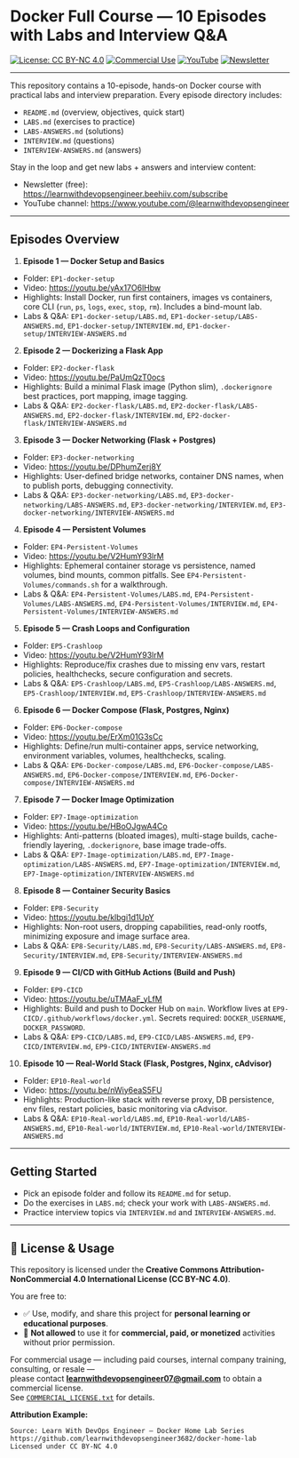 # Docker Full Course — 10 Episodes with Labs and Interview Q&A  

[![License: CC BY-NC 4.0](https://img.shields.io/badge/License-CC%20BY--NC%204.0-lightgrey.svg)](https://creativecommons.org/licenses/by-nc/4.0/)
[![Commercial Use](https://img.shields.io/badge/Commercial%20Use-Contact%20Us-blue.svg)](mailto:learnwithdevopsengineer07@gmail.com)
[![YouTube](https://img.shields.io/badge/YouTube-Learn%20With%20DevOps%20Engineer-red.svg)](https://www.youtube.com/@learnwithdevopsengineer)
[![Newsletter](https://img.shields.io/badge/Newsletter-Subscribe%20Free-orange.svg)](https://learnwithdevopsengineer.beehiiv.com/subscribe)

---

This repository contains a 10-episode, hands-on Docker course with practical labs and interview preparation. Every episode directory includes:
- `README.md` (overview, objectives, quick start)
- `LABS.md` (exercises to practice)
- `LABS-ANSWERS.md` (solutions)
- `INTERVIEW.md` (questions)
- `INTERVIEW-ANSWERS.md` (answers)

Stay in the loop and get new labs + answers and interview content:
- Newsletter (free): https://learnwithdevopsengineer.beehiiv.com/subscribe
- YouTube channel: https://www.youtube.com/@learnwithdevopsengineer

---

## Episodes Overview

1) **Episode 1 — Docker Setup and Basics**
- Folder: `EP1-docker-setup`
- Video: https://youtu.be/yAx17O6lHbw
- Highlights: Install Docker, run first containers, images vs containers, core CLI (`run`, `ps`, `logs`, `exec`, `stop`, `rm`). Includes a bind-mount lab.
- Labs & Q&A: `EP1-docker-setup/LABS.md`, `EP1-docker-setup/LABS-ANSWERS.md`, `EP1-docker-setup/INTERVIEW.md`, `EP1-docker-setup/INTERVIEW-ANSWERS.md`

2) **Episode 2 — Dockerizing a Flask App**
- Folder: `EP2-docker-flask`
- Video: https://youtu.be/PaUmQzT0ocs
- Highlights: Build a minimal Flask image (Python slim), `.dockerignore` best practices, port mapping, image tagging.
- Labs & Q&A: `EP2-docker-flask/LABS.md`, `EP2-docker-flask/LABS-ANSWERS.md`, `EP2-docker-flask/INTERVIEW.md`, `EP2-docker-flask/INTERVIEW-ANSWERS.md`

3) **Episode 3 — Docker Networking (Flask + Postgres)**
- Folder: `EP3-docker-networking`
- Video: https://youtu.be/DPhumZerj8Y
- Highlights: User-defined bridge networks, container DNS names, when to publish ports, debugging connectivity.
- Labs & Q&A: `EP3-docker-networking/LABS.md`, `EP3-docker-networking/LABS-ANSWERS.md`, `EP3-docker-networking/INTERVIEW.md`, `EP3-docker-networking/INTERVIEW-ANSWERS.md`

4) **Episode 4 — Persistent Volumes**
- Folder: `EP4-Persistent-Volumes`
- Video: https://youtu.be/V2HumY93lrM
- Highlights: Ephemeral container storage vs persistence, named volumes, bind mounts, common pitfalls. See `EP4-Persistent-Volumes/commands.sh` for a walkthrough.
- Labs & Q&A: `EP4-Persistent-Volumes/LABS.md`, `EP4-Persistent-Volumes/LABS-ANSWERS.md`, `EP4-Persistent-Volumes/INTERVIEW.md`, `EP4-Persistent-Volumes/INTERVIEW-ANSWERS.md`

5) **Episode 5 — Crash Loops and Configuration**
- Folder: `EP5-Crashloop`
- Video: https://youtu.be/V2HumY93lrM
- Highlights: Reproduce/fix crashes due to missing env vars, restart policies, healthchecks, secure configuration and secrets.
- Labs & Q&A: `EP5-Crashloop/LABS.md`, `EP5-Crashloop/LABS-ANSWERS.md`, `EP5-Crashloop/INTERVIEW.md`, `EP5-Crashloop/INTERVIEW-ANSWERS.md`

6) **Episode 6 — Docker Compose (Flask, Postgres, Nginx)**
- Folder: `EP6-Docker-compose`
- Video: https://youtu.be/ErXm01G3sCc
- Highlights: Define/run multi-container apps, service networking, environment variables, volumes, healthchecks, scaling.
- Labs & Q&A: `EP6-Docker-compose/LABS.md`, `EP6-Docker-compose/LABS-ANSWERS.md`, `EP6-Docker-compose/INTERVIEW.md`, `EP6-Docker-compose/INTERVIEW-ANSWERS.md`

7) **Episode 7 — Docker Image Optimization**
- Folder: `EP7-Image-optimization`
- Video: https://youtu.be/HBoOJgwA4Co
- Highlights: Anti-patterns (bloated images), multi-stage builds, cache-friendly layering, `.dockerignore`, base image trade-offs.
- Labs & Q&A: `EP7-Image-optimization/LABS.md`, `EP7-Image-optimization/LABS-ANSWERS.md`, `EP7-Image-optimization/INTERVIEW.md`, `EP7-Image-optimization/INTERVIEW-ANSWERS.md`

8) **Episode 8 — Container Security Basics**
- Folder: `EP8-Security`
- Video: https://youtu.be/klbgi1d1UpY
- Highlights: Non-root users, dropping capabilities, read-only rootfs, minimizing exposure and image surface area.
- Labs & Q&A: `EP8-Security/LABS.md`, `EP8-Security/LABS-ANSWERS.md`, `EP8-Security/INTERVIEW.md`, `EP8-Security/INTERVIEW-ANSWERS.md`

9) **Episode 9 — CI/CD with GitHub Actions (Build and Push)**
- Folder: `EP9-CICD`
- Video: https://youtu.be/uTMAaF_yLfM
- Highlights: Build and push to Docker Hub on `main`. Workflow lives at `EP9-CICD/.github/workflows/docker.yml`. Secrets required: `DOCKER_USERNAME`, `DOCKER_PASSWORD`.
- Labs & Q&A: `EP9-CICD/LABS.md`, `EP9-CICD/LABS-ANSWERS.md`, `EP9-CICD/INTERVIEW.md`, `EP9-CICD/INTERVIEW-ANSWERS.md`

10) **Episode 10 — Real-World Stack (Flask, Postgres, Nginx, cAdvisor)**
- Folder: `EP10-Real-world`
- Video: https://youtu.be/nWiy6eaS5FU
- Highlights: Production-like stack with reverse proxy, DB persistence, env files, restart policies, basic monitoring via cAdvisor.
- Labs & Q&A: `EP10-Real-world/LABS.md`, `EP10-Real-world/LABS-ANSWERS.md`, `EP10-Real-world/INTERVIEW.md`, `EP10-Real-world/INTERVIEW-ANSWERS.md`

---

## Getting Started
- Pick an episode folder and follow its `README.md` for setup.
- Do the exercises in `LABS.md`; check your work with `LABS-ANSWERS.md`.
- Practice interview topics via `INTERVIEW.md` and `INTERVIEW-ANSWERS.md`.

---

## 🧾 License & Usage

This repository is licensed under the **Creative Commons Attribution-NonCommercial 4.0 International License (CC BY-NC 4.0)**.

You are free to:
- ✅ Use, modify, and share this project for **personal learning or educational purposes**.
- 🚫 **Not allowed** to use it for **commercial, paid, or monetized** activities without prior permission.

For commercial usage — including paid courses, internal company training, consulting, or resale —  
please contact **[learnwithdevopsengineer07@gmail.com](mailto:learnwithdevopsengineer07@gmail.com)** to obtain a commercial license.  
See [`COMMERCIAL_LICENSE.txt`](./COMMERCIAL_LICENSE.txt) for details.

**Attribution Example:**
```text
Source: Learn With DevOps Engineer – Docker Home Lab Series
https://github.com/learnwithdevopsengineer3682/docker-home-lab
Licensed under CC BY-NC 4.0
